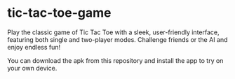 # tic-tac-toe-game
  Play the classic game of Tic Tac Toe with a sleek, user-friendly interface, featuring both single and two-player modes. Challenge friends or the AI and enjoy endless fun!

  You can download the apk from this repository and install the app to try on your own device.
